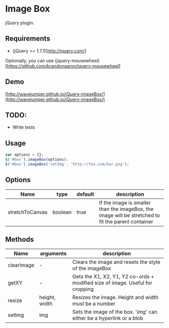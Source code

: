 # Image Box

jQuery plugin.

## Requirements

* (jQuery >= 1.7.1)[http://jquery.com/]

Optionally, you can use (jquery-mousewheel)[https://github.com/brandonaaron/jquery-mousewheel]


## Demo

[http://wavejumper.github.io/jQuery-imageBox/](http://wavejumper.github.io/jQuery-imageBox/)

## TODO:

* Write tests

## Usage

```javascript
var options = {};
$('#box').imageBox(options);
$('#box').imageBox('setImg', 'http://foo.com/bar.png');
```

## Options

| Name | type | default | description |
| ---- | ----| -------- | ----------- |
| stretchToCanvas | boolean | true | If the image is smaller than the imageBox, the image will be stretched to fit the parent container |

## Methods

| Name       | arguments                 | description                                                                   |
| ---------- | ------------------------- | ----------------------------------------------------------------------------- |
| clearImage | -                         | Clears the image and resets the style of the imageBox                         | 
| getXY      | -                         | Gets the X1, X2, Y1, Y2 co-ords + modified size of image. Useful for cropping | 
| resize     | height, width             | Resizes the image. Height and width must be a number                          | 
| setImg     | img                       | Sets the image of the box. 'img' can either be a hyperlink or a blob          |
